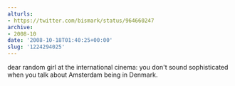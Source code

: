 ```yaml
---
alturls:
- https://twitter.com/bismark/status/964660247
archive:
- 2008-10
date: '2008-10-18T01:40:25+00:00'
slug: '1224294025'
---
```


dear random girl at the international cinema: you don't sound sophisticated when you talk about Amsterdam being in Denmark.


